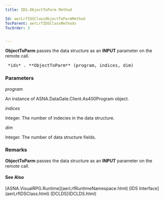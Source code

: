 ```yaml
---
title: IDS.ObjectToParm Method

Id: aerLrfIDSClassObjectToParmMethod
TocParent: aerLrfIDSClassMethods
TocOrder: 3


---
```


**ObjectToParm** passes the data structure as an **INPUT** parameter on the remote call. 
<pre class="prettyprint">
 *ids* . **ObjectToParm** (program, indices, dim) <br /></pre>

### Parameters

*program* 

An instance of ASNA.DataGate.Client.As400Program object.


*indices* 

Integer. The number of indecies in the data structure.


*dim* 

Integer. The number of data structure fields.


### Remarks
**ObjectToParm** passes the data structure as an **INPUT** parameter on the remote call. 

#### See Also
<p> [ASNA.VisualRPG.Runtime](aerLrfRuntimeNamespace.html)
[IDS Interface](aerLrfIDSClass.html)
[DCLDS](DCLDS.html) 
